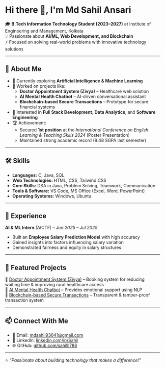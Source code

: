 # Hi there 👋, I'm Md Sahil Ansari

🎓 **B.Tech Information Technology Student (2023–2027)** at Institute of Engineering and Management, Kolkata  
💡 Passionate about **AI/ML, Web Development, and Blockchain**  
⚡ Focused on solving real-world problems with innovative technology solutions  

---

## 🚀 About Me  
- 🌱 Currently exploring **Artificial Intelligence & Machine Learning**  
- 🔭 Worked on projects like:
  - **Doctor Appointment System (Zivya)** – Healthcare web solution  
  - **AI Mental Health Chatbot** – AI-driven conversational assistant  
  - **Blockchain-based Secure Transactions** – Prototype for secure financial systems  
- 🎯 Interested in **Full Stack Development**, **Data Analytics**, and **Software Engineering**  
- 🏆 Achievement:  
  - Secured **1st position** at the *International Conference on English Learning & Teaching Skills 2024* (Poster Presentation)  
  - Maintained strong academic record (8.48 SGPA last semester)  

---

## 🛠️ Skills  

- **Languages:** C, Java, SQL  
- **Web Technologies:** HTML, CSS, Tailwind CSS  
- **Core Skills:** DSA in Java, Problem Solving, Teamwork, Communication  
- **Tools & Software:** VS Code, MS Office (Excel, Word, PowerPoint)  
- **Operating Systems:** Windows, Ubuntu  

---

## 📌 Experience  

**AI & ML Intern** (AICTE) – *Jun 2025 – Jul 2025*  
- Built an **Employee Salary Prediction Model** with high accuracy  
- Gained insights into factors influencing salary variation  
- Demonstrated fairness and equity in salary structures  

---

## 📂 Featured Projects  

🔹 [Doctor Appointment System (Zivya)](#) – Booking system for reducing waiting time & improving rural healthcare access  
🔹 [AI Mental Health Chatbot](#) – Provides emotional support using NLP  
🔹 [Blockchain-based Secure Transactions](#) – Transparent & tamper-proof transaction system  

---

## 📫 Connect With Me  

- 📧 Email: [mdsahil93041@gmail.com](mailto:mdsahil93041@gmail.com)  
- 💼 LinkedIn: [linkedin.com/in/Sahil](https://www.linkedin.com/in/md-sahil-ansari-829038290)  
- 🌐 GitHub: [github.com/sahilll786](https://github.com/sahilll786)  

---

⭐️ *“Passionate about building technology that makes a difference!”*  
